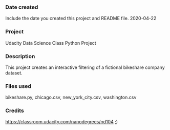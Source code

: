 ### Date created
Include the date you created this project and README file.
2020-04-22
### Project
 Udacity Data Science Class Python Project

### Description
This project creates an interactive filtering of a fictional bikeshare company
dataset.

### Files used
bikeshare.py, chicago.csv, new_york_city.csv, washington.csv

### Credits
https://classroom.udacity.com/nanodegrees/nd104 ;)
